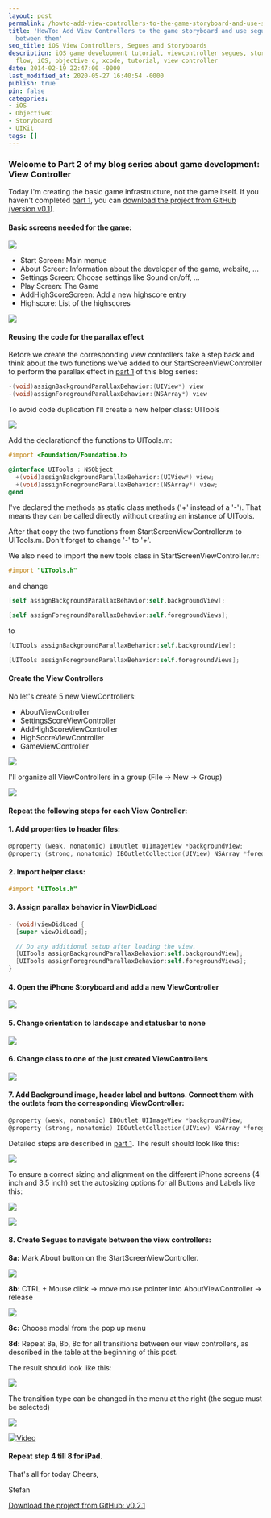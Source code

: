 ```yaml
---
layout: post
permalink: /howto-add-view-controllers-to-the-game-storyboard-and-use-segues-to-navigate-between-them/
title: 'HowTo: Add View Controllers to the game storyboard and use segues to navigate
  between them'
seo_title: iOS View Controllers, Segues and Storyboards
description: iOS game development tutorial, viewcontroller segues, storyboard, game
  flow, iOS, objective c, xcode, tutorial, view controller
date: 2014-02-19 22:47:00 -0000
last_modified_at: 2020-05-27 16:40:54 -0000
publish: true
pin: false
categories:
- iOS
- ObjectiveC
- Storyboard
- UIKit
tags: []
---
```

### Welcome to Part 2 of my blog series about game development: View Controller

Today I'm creating the basic game infrastructure, not the game itself. If you haven't completed [part 1](/developerplayground/howto-design-for-depth-creating-a-start-screen-with-parallax-animations-using-ios-7-motion-effects), you can [download the project from GitHub (version v0.1](https://github.com/stfnjstn/MyFirstGame/releases/tag/v0.1)).

#### Basic screens needed for the game:

[![](/developerplayground/assets/2014/02/ViewControllers.jpg)](/developerplayground/assets/2014/02/ViewControllers1.jpg)

  * Start Screen: Main menue
  * About Screen: Information about the developer of the game, website, ...
  * Settings Screen: Choose settings like Sound on/off, ...
  * Play Screen: The Game
  * AddHighScoreScreen: Add a new highscore entry
  * Highscore: List of the highscores

[![](/developerplayground/assets/2014/02/ViewControllers2-1.jpg)](/developerplayground/assets/2014/02/ViewControllers2-1.jpg)

#### Reusing the code for the parallax effect

Before we create the corresponding view controllers take a step back and think about the two functions we've added to our StartScreenViewController to perform the parallax effect in [part 1](/developerplayground/howto-design-for-depth-creating-a-start-screen-with-parallax-animations-using-ios-7-motion-effects) of this blog series:

```objectivec
-(void)assignBackgroundParallaxBehavior:(UIView*) view
-(void)assignForegroundParallaxBehavior:(NSArray*) view
```

To avoid code duplication I'll create a new helper class: UITools 

[![](/developerplayground/assets/2014/02/ViewControllers3-1.jpg)](/developerplayground/assets/2014/02/ViewControllers3-1.jpg)

Add the declarationof the functions to UITools.m:
```objectivec
#import <Foundation/Foundation.h>

@interface UITools : NSObject
  +(void)assignBackgroundParallaxBehavior:(UIView*) view;
  +(void)assignForegroundParallaxBehavior:(NSArray*) view;
@end
```

I've declared the methods as static class methods ('+' instead of a '-'). That means they can be called directly without creating an instance of UITools.

After that copy the two functions from StartScreenViewController.m to UITools.m. Don't forget to change '-' to '+'.

We also need to import the new tools class in StartScreenViewController.m:
```objectivec
#import "UITools.h"
```
and change
```objectivec
[self assignBackgroundParallaxBehavior:self.backgroundView];

[self assignForegroundParallaxBehavior:self.foregroundViews];
```
to 
```objectivec
[UITools assignBackgroundParallaxBehavior:self.backgroundView];

[UITools assignForegroundParallaxBehavior:self.foregroundViews];
```
#### Create the View Controllers

No let's create 5 new ViewControllers: 

  * AboutViewController
  * SettingsScoreViewController
  * AddHighScoreViewController
  * HighScoreViewController
  * GameViewController

[![](/developerplayground/assets/2014/02/ViewControllers4-1.jpg)](/developerplayground/assets/2014/02/ViewControllers4-1.jpg)

I'll organize all ViewControllers in a group (File -> New -> Group) 

[![](/developerplayground/assets/2014/02/ViewControllers5.png)](/developerplayground/assets/2014/02/ViewControllers5.png)

#### Repeat the following steps for each View Controller:

#### 1. Add properties to header files:

```objectivec
@property (weak, nonatomic) IBOutlet UIImageView *backgroundView;
@property (strong, nonatomic) IBOutletCollection(UIView) NSArray *foregroundViews;
```

#### 2. Import helper class:

```objectivec
#import "UITools.h"
```

#### 3. Assign parallax behavior in ViewDidLoad
```objectivec
- (void)viewDidLoad {
  [super viewDidLoad];

  // Do any additional setup after loading the view.
  [UITools assignBackgroundParallaxBehavior:self.backgroundView];
  [UITools assignForegroundParallaxBehavior:self.foregroundViews];
}
```

#### 4. Open the iPhone Storyboard and add a new ViewController

[![](/developerplayground/assets/2014/02/ViewControllers6-1.jpg)](/developerplayground/assets/2014/02/ViewControllers6-1.jpg)

#### 5. Change orientation to landscape and statusbar to none

[![](/developerplayground/assets/2014/02/ViewControllers8.png)](/developerplayground/assets/2014/02/ViewControllers8.png)

#### 6. Change class to one of the just created ViewControllers

[![](/developerplayground/assets/2014/02/ViewControllers7.png)](/developerplayground/assets/2014/02/ViewControllers7.png)

#### 7. Add Background image, header label and buttons. Connect them with the outlets from the corresponding ViewController:

```objectivec
@property (weak, nonatomic) IBOutlet UIImageView *backgroundView;
@property (strong, nonatomic) IBOutletCollection(UIView) NSArray *foregroundViews;
```

Detailed steps are described in [part 1](/developerplayground/howto-design-for-depth-creating-a-start-screen-with-parallax-animations-using-ios-7-motion-effects). The result should look like this: 

[![](/developerplayground/assets/2014/02/ViewControllers9-1.jpg)](/developerplayground/assets/2014/02/ViewControllers9-1.jpg)

To ensure a correct sizing and alignment on the different iPhone screens (4 inch and 3.5 inch) set the autosizing options for all Buttons and Labels like this:

[![](/developerplayground/assets/2014/02/ViewControllers14-1.jpg)](/developerplayground/assets/2014/02/ViewControllers14-1.jpg)

[![](/developerplayground/assets/2014/02/ViewControllers15-1.jpg)](/developerplayground/assets/2014/02/ViewControllers15-1.jpg)

#### 8. Create Segues to navigate between the view controllers:

**8a:** Mark About button on the StartScreenViewController.

[![](/developerplayground/assets/2014/02/ViewControllers10-1.jpg)](/developerplayground/assets/2014/02/ViewControllers10-1.jpg)

**8b:** CTRL + Mouse click -> move mouse pointer into AboutViewController -> release 

[![](/developerplayground/assets/2014/02/ViewControllers11-1.jpg)](/developerplayground/assets/2014/02/ViewControllers11-1.jpg)

**8c:** Choose modal from the pop up menu 

**8d:** Repeat 8a, 8b, 8c for all transitions between our view controllers, as described in the table at the beginning of this post.

The result should look like this:

[![](/developerplayground/assets/2014/02/ViewControllers12-1.jpg)](/developerplayground/assets/2014/02/ViewControllers12-1.jpg)

The transition type can be changed in the menu at the right (the segue must be selected) 

[![](/developerplayground/assets/2014/02/ViewControllers13.png)](/developerplayground/assets/2014/02/ViewControllers13.png)


[![Video](/developerplayground/assets/2014/02/Video.png)](https://www.youtube.com/watch?v=pBrYeJxmPqk)


#### Repeat step 4 till 8 for iPad.

That's all for today Cheers, 

Stefan

[Download the project from GitHub: v0.2.1](https://github.com/stfnjstn/MyFirstGame/releases/tag/v0.2.1)
